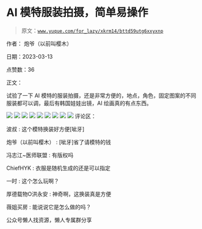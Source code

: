 # AI 模特服装拍摄，简单易操作

> 原文：[`www.yuque.com/for_lazy/xkrm14/bttd59utg6xxyxnp`](https://www.yuque.com/for_lazy/xkrm14/bttd59utg6xxyxnp)



作者： 炮爷（以前叫樱木）



日期：2023-03-13



点赞数：36



正文：



试验了一下 AI 模特的服装拍摄，还是非常方便的，地点，角色，固定图案的不同服装都可以调，最后有韩国娃娃出镜，AI 绘画真的有点东西。



![](img/58d65e5774283daf4d5aaf2f59ade5df.png)  <ne-p id="ua84f4e98" data-lake-id="ua84f4e98">![](img/9b6a99a1a08e65a377ace9e70f96f4a8.png)  <ne-p id="u1b5cf982" data-lake-id="u1b5cf982">![](img/06822699961b0715cd7adfb295ae0deb.png)  <ne-p id="u1bb9b45a" data-lake-id="u1bb9b45a">![](img/f4e8eaefdb4066665f220aa8b4ba91f7.png)  <ne-p id="u347fb419" data-lake-id="u347fb419">![](img/0253f9d1300706c09ade159d7135a5a6.png)  <ne-p id="u1e5983c4" data-lake-id="u1e5983c4">![](img/13be0cb11b59315859b0f7430960bf28.png)  <ne-p id="uc639d078" data-lake-id="uc639d078">![](img/a0a0e37fcd2221f12d5de3fa295da3c8.png)  <ne-p id="u7c161133" data-lake-id="u7c161133">![](img/9245d7d85187efcdef78bee60cddbcf9.png)  <ne-p id="u49ad3572" data-lake-id="u49ad3572">![](img/e45f82ad37446ce2dba139d1b535a7c7.png)  <ne-p id="u38c2a32b" data-lake-id="u38c2a32b">评论区：



波叔 : 这个模特换装好方便[呲牙]



炮爷（以前叫樱木） : [呲牙]省了请模特的钱



冯志江~医师联盟 : 有版权吗



ChiefHYK : 衣服是随机生成的还是可以指定



一时 : 这个怎么玩啊？



厚德载物O洪永安 : 神奇啊，这换装真是方便



薇姐买房 : 能说说它是怎么做的吗？



公众号懒人找资源，懒人专属群分享

</ne-p></ne-p></ne-p></ne-p></ne-p></ne-p></ne-p></ne-p></ne-p>